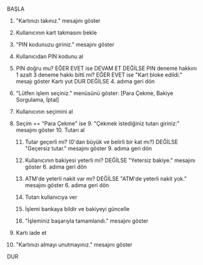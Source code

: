 BAŞLA

1. "Kartınızı takınız." mesajını göster
2. Kullanıcının kart takmasını bekle

3. "PIN kodunuzu giriniz." mesajını göster
4. Kullanıcıdan PIN kodunu al

5. PIN doğru mu?
    EĞER EVET ise
        DEVAM ET
    DEĞİLSE
        PIN deneme hakkını 1 azalt
        3 deneme hakkı bitti mi?
            EĞER EVET ise
                "Kart bloke edildi." mesajı göster
                Kartı yut
                DUR
            DEĞİLSE
                4. adıma geri dön

6. "Lütfen işlem seçiniz." menüsünü göster: [Para Çekme, Bakiye Sorgulama, İptal]
7. Kullanıcının seçimini al

8. Seçim == "Para Çekme" ise
    9. "Çekmek istediğiniz tutarı giriniz:" mesajını göster
    10. Tutarı al

    11. Tutar geçerli mi? (0'dan büyük ve belirli bir kat mı?)
        DEĞİLSE
            "Geçersiz tutar." mesajını göster
            9. adıma geri dön

    12. Kullanıcının bakiyesi yeterli mi?
        DEĞİLSE
            "Yetersiz bakiye." mesajını göster
            6. adıma geri dön

    13. ATM'de yeterli nakit var mı?
        DEĞİLSE
            "ATM'de yeterli nakit yok." mesajını göster
            6. adıma geri dön

    14. Tutarı kullanıcıya ver
    15. İşlemi bankaya bildir ve bakiyeyi güncelle

    16. "İşleminiz başarıyla tamamlandı." mesajını göster

17. Kartı iade et
18. "Kartınızı almayı unutmayınız." mesajını göster

DUR
